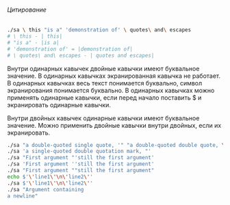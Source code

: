 ###### Цитирование
```bash
./sa \ this "is a" 'demonstration of' \ quotes\ and\ escapes
# \ this - | this|
# "is a" - |is a|
# 'demonstration of' = |demonstration of|
# \ quotes\ and\ escapes - | quotes and escapes|

```
Внутри одинарных кавычек двойные кавычки имеют буквальное значение. В одинарных кавычках экранированная кавычка не
работает. В одинарных кавычках весь текст понимается буквально, символ экранирования понимается буквально.
В одинарных кавычках можно применять одинарные кавычки, если перед начало поставить $ и экранировать одинарные кавычки.

Внутри двойных кавычек одинарные кавычки имеют буквальное значение. Можно применить двойные кавычки внутри двойных, если
их экранировать.

```bash
./sa "a double-quoted single quote, '" "a double-quoted double quote, \""
./sa 'a single-quoted double quotation mark, "'
./sa "First argument "'still the first argument'
./sa 'First argument ''still the first argument'
./sa "First argument ""still the first argument"
echo $'\'line1\'\n\'line2\''
./sa $'\'line1\'\n\'line2\''
./sa "Argument containing
a newline"

```


